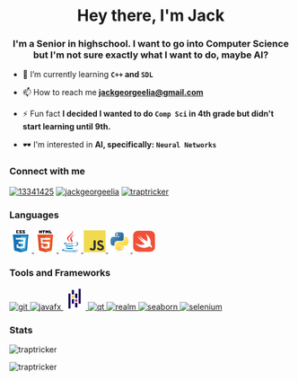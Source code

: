 <h1 align="center">Hey there, I'm Jack</h1>
<h3 align="center">I'm a Senior in highschool. I want to go into Computer Science but I'm not sure exactly what I want to do, maybe AI?</h3>

- 🌱 I’m currently learning **`C++` and `SDL`**

- 📫 How to reach me **jackgeorgeelia@gmail.com**

- ⚡ Fun fact **I decided I wanted to do `Comp Sci` in 4th grade but didn't start learning until 9th.**

- 🕶️ I'm interested in **AI, specifically: `Neural Networks`**

<h3 align="left">Connect with me</h3>
<p align="left">
<a href="https://stackoverflow.com/users/13341425" target="blank"><img align="center" src="https://raw.githubusercontent.com/rahuldkjain/github-profile-readme-generator/master/src/images/icons/Social/stack-overflow.svg" alt="13341425" height="30" width="40" /></a>
<a href="https://instagram.com/jackgeorgeelia" target="blank"><img align="center" src="https://raw.githubusercontent.com/rahuldkjain/github-profile-readme-generator/master/src/images/icons/Social/instagram.svg" alt="jackgeorgeelia" height="30" width="40" /></a>
<a href="https://www.leetcode.com/traptricker" target="blank"><img align="center" src="https://raw.githubusercontent.com/rahuldkjain/github-profile-readme-generator/master/src/images/icons/Social/leet-code.svg" alt="traptricker" height="30" width="40" /></a>
</p>

<h3 align="left">Languages</h3>
<p align="left"> <a href="https://www.w3schools.com/css/" target="_blank" rel="noreferrer"> <img src="https://raw.githubusercontent.com/devicons/devicon/master/icons/css3/css3-original-wordmark.svg" alt="css3" width="40" height="40"/> </a> <a href="https://www.w3.org/html/" target="_blank" rel="noreferrer"> <img src="https://raw.githubusercontent.com/devicons/devicon/master/icons/html5/html5-original-wordmark.svg" alt="html5" width="40" height="40"/> </a> <a href="https://www.java.com" target="_blank" rel="noreferrer"> <img src="https://raw.githubusercontent.com/devicons/devicon/master/icons/java/java-original.svg" alt="java" width="40" height="40"/> </a> <a href="https://developer.mozilla.org/en-US/docs/Web/JavaScript" target="_blank" rel="noreferrer"> <img src="https://raw.githubusercontent.com/devicons/devicon/master/icons/javascript/javascript-original.svg" alt="javascript" width="40" height="40"/> </a> <a href="https://www.python.org" target="_blank" rel="noreferrer"> <img src="https://raw.githubusercontent.com/devicons/devicon/master/icons/python/python-original.svg" alt="python" width="40" height="40"/> </a> <a href="https://developer.apple.com/swift/" target="_blank" rel="noreferrer"> <img src="https://raw.githubusercontent.com/devicons/devicon/master/icons/swift/swift-original.svg" alt="swift" width="40" height="40"/> </a> </p>

<h3 align="left">Tools and Frameworks</h3>
<a href="https://git-scm.com/" target="_blank" rel="noreferrer"> <img src="https://www.vectorlogo.zone/logos/git-scm/git-scm-icon.svg" alt="git" width="40" height="40"/> </a> <a href="https://openjfx.io/" target="_blank" rel="noreferrer"> <img src="https://static.wixstatic.com/media/2724b2_a4c660815dde4271be00cb7e9b9cae2c~mv2.png/v1/fit/w_605%2Ch_533%2Cal_c/file.png" alt="javafx" width="40" height="40"/> </a> <a href="https://pandas.pydata.org/" target="_blank" rel="noreferrer"> <img src="https://raw.githubusercontent.com/devicons/devicon/2ae2a900d2f041da66e950e4d48052658d850630/icons/pandas/pandas-original.svg" alt="pandas" width="40" height="40"/> </a> <a href="https://www.qt.io/" target="_blank" rel="noreferrer"> <img src="https://upload.wikimedia.org/wikipedia/commons/0/0b/Qt_logo_2016.svg" alt="qt" width="40" height="40"/> </a> <a href="https://realm.io/" target="_blank" rel="noreferrer"> <img src="https://raw.githubusercontent.com/bestofjs/bestofjs-webui/8665e8c267a0215f3159df28b33c365198101df5/public/logos/realm.svg" alt="realm" width="40" height="40"/> </a> <a href="https://seaborn.pydata.org/" target="_blank" rel="noreferrer"> <img src="https://user-images.githubusercontent.com/315810/92161415-9e357100-edfe-11ea-917d-f9e33fd60741.png" alt="seaborn" width="43" height="43"/> </a> <a href="https://www.selenium.dev" target="_blank" rel="noreferrer"> <img src="https://raw.githubusercontent.com/detain/svg-logos/780f25886640cef088af994181646db2f6b1a3f8/svg/selenium-logo.svg" alt="selenium" width="40" height="40"/> </a>

<h3 align="left">Stats</h3>
<p><img align="leading" src="https://github-readme-stats.vercel.app/api/top-langs?username=traptricker&show_icons=true&locale=en&layout=compact" alt="traptricker" /></p><p><img align="trailing" src="https://github-readme-streak-stats.herokuapp.com/?user=traptricker&" alt="traptricker" /></p>
